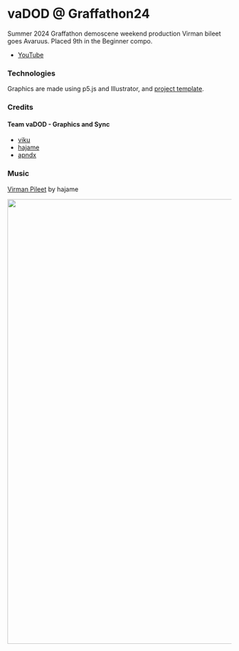 # vaDOD @ Graffathon24

Summer 2024 Graffathon demoscene weekend production Virman bileet goes Avaruus. Placed 9th in the Beginner compo.

* [YouTube](https://www.youtube.com/watch?app=desktop&v=ODxdYEc4-6U&list=PLmRDkQf8W1WF8-Rf1Iq5f0vH8pAox-p8r&index=9&ab_channel=TheDOTry)

### Technologies

Graphics are made using p5.js and Illustrator, and [project template](https://github.com/DOTAalto/p5.js-demo-template).

### Credits
#### Team vaDOD - Graphics and Sync
- [viku](https://github.com/vsvala)
- [hajame](https://github.com/hajame)
- [apndx](https://github.com/apndx)

### Music
[Virman Pileet](https://soundcloud.com/hajame/virman-pileet) by hajame


<img src="https://github.com/apndx/vaDOD-Graffathon-24/tree/main/assets/gingers.png" width="1000">
